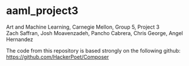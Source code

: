 # aaml_project3
Art and Machine Learning, Carnegie Mellon, Group 5, Project 3  
Zach Saffran, Josh Moavenzadeh, Pancho Cabrera, Chris George, Angel Hernandez



The code from this repository is based strongly on the following github: https://github.com/HackerPoet/Composer
